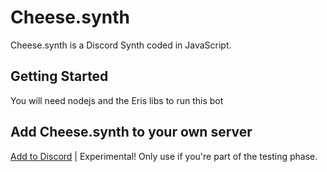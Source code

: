 # Cheese.synth

Cheese.synth is a Discord Synth coded in JavaScript.

## Getting Started

You will need nodejs and the Eris libs to run this bot

## Add Cheese.synth to your own server

[Add to Discord](https://discordapp.com/oauth2/authorize?access_type=online&client_id=208015571013468160&redirect_uri=https://cheeselab.space/&scope=bot&permissions=134343695) | Experimental! Only use if you're part of the testing phase.

